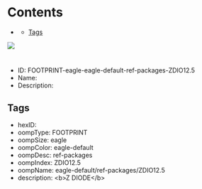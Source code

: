 



Contents
========

* [](#)
	* [Tags](#tags)
  
![][im]
# 

- ID: FOOTPRINT-eagle-eagle-default-ref-packages-ZDIO12.5
- Name: 
- Description: 

## Tags

- hexID: 
- oompType: FOOTPRINT
- oompSize: eagle
- oompColor: eagle-default
- oompDesc: ref-packages
- oompIndex: ZDIO12.5
- oompName: eagle-default/ref-packages/ZDIO12.5
- description: &lt;b&gt;Z DIODE&lt;/b&gt;



[im]: image.png
